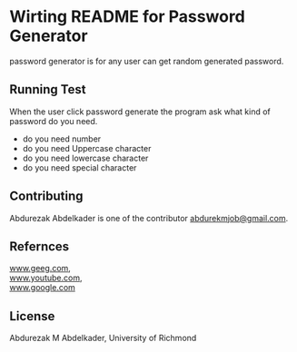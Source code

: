#  Wirting README for Password Generator

password generator is for any user can get random generated password.

## Running Test
When the user click password generate the program ask what kind of password do you need.
-  do you need number
-  do you need Uppercase character 
-  do you need lowercase character 
-  do you need special character 


## Contributing
Abdurezak Abdelkader is one of the contributor <abdurekmjob@gmail.com>.

## Refernces
www.geeg.com,  
www.youtube.com,  
www.google.com

## License
 Abdurezak M Abdelkader, University of Richmond